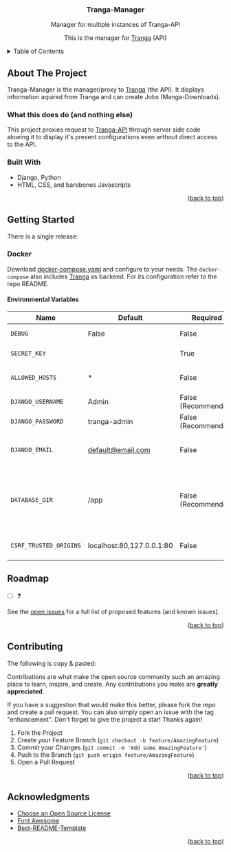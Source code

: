 <!-- PROJECT LOGO -->
<div align="center">

<h3 align="center">Tranga-Manager</h3>

  <p align="center">
    Manager for multiple instances of Tranga-API
  </p>
  <p align="center">
    This is the manager for <a href="https://github.com/C9Glax/tranga">Tranga</a> (API)  
  </p>
</div>

<!-- TABLE OF CONTENTS -->
<details>
  <summary>Table of Contents</summary>
  <ol>
    <li>
      <a href="#about-the-project">About The Project</a>
      <ul>
        <li><a href="#built-with">Built With</a></li>
      </ul>
    </li>
    <li>
      <a href="#getting-started">Getting Started</a>
    </li>
    <li><a href="#roadmap">Roadmap</a></li>
    <li><a href="#contributing">Contributing</a></li>
    <li><a href="#acknowledgments">Acknowledgments</a></li>
  </ol>
</details>

<!-- ABOUT THE PROJECT -->
## About The Project

Tranga-Manager is the manager/proxy to [Tranga](https://github.com/C9Glax/tranga) (the API). It displays information aquired from Tranga and can create Jobs (Manga-Downloads).

### What this does do (and nothing else)

This project proxies request to [Tranga-API](https://github.com/C9Glax/tranga) through server side code alowing it to display it's present configurations even without direct access to the API.

### Built With

- Django, Python
- HTML, CSS, and barebones Javascripts

<p align="right">(<a href="#readme-top">back to top</a>)</p>


<!-- GETTING STARTED -->
## Getting Started

There is a single release:

### Docker

Download [docker-compose.yaml](https://github.com/Makhuta/tranga-manager/blob/main/docker-compose.yaml) and configure to your needs. 
The `docker-compose` also includes [Tranga](https://github.com/C9Glax/tranga) as backend. For its configuration refer to the repo README.

#### Environmental Variables

| Name | Default | Required | Description |
| - | - | - | - |
| ```DEBUG``` | False | False | Enables debug for Django |
| ```SECRET_KEY``` |  | True | Secret key for Django |
| ```ALLOWED_HOSTS``` | * | False | List of allowed hosts separated with "," |
| ```DJANGO_USERNAME``` | Admin | False (Recommended) | Manager Login username |
| ```DJANGO_PASSWORD``` | tranga-admin | False (Recommended) | Manager Login password |
| ```DJANGO_EMAIL``` | default@email.com | False | Manager Login email (not currently used for anything) |
| ```DATABASE_DIR``` | /app | False (Recommended) | Directory in which the db.sqlite3 will be saved (highly recomended to use for keeping the connections/added APIs) |
| ```CSRF_TRUSTED_ORIGINS``` | localhost:80,127.0.0.1:80 | False | Truested origins that will be used for CSRF |

<!-- ROADMAP -->
## Roadmap

- [ ] ❓

See the [open issues](https://github.com/Makhuta/tranga-manager/issues) for a full list of proposed features (and known issues).

<p align="right">(<a href="#readme-top">back to top</a>)</p>

<!-- CONTRIBUTING -->
## Contributing

The following is copy & pasted:

Contributions are what make the open source community such an amazing place to learn, inspire, and create. Any contributions you make are **greatly appreciated**.

If you have a suggestion that would make this better, please fork the repo and create a pull request. You can also simply open an issue with the tag "enhancement".
Don't forget to give the project a star! Thanks again!

1. Fork the Project
2. Create your Feature Branch (`git checkout -b feature/AmazingFeature`)
3. Commit your Changes (`git commit -m 'Add some AmazingFeature'`)
4. Push to the Branch (`git push origin feature/AmazingFeature`)
5. Open a Pull Request

<p align="right">(<a href="#readme-top">back to top</a>)</p>

<!-- ACKNOWLEDGMENTS -->
## Acknowledgments

* [Choose an Open Source License](https://choosealicense.com)
* [Font Awesome](https://fontawesome.com)
* [Best-README-Template](https://github.com/othneildrew/Best-README-Template/tree/master)

<p align="right">(<a href="#readme-top">back to top</a>)</p>